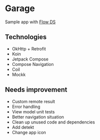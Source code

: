 # Garage
Sample app with [Flow DS](https://flow.skoda-brand.com/)

## Technologies
- OkHttp + Retrofit
- Koin
- Jetpack Compose
- Compose Navigation
- Coil
- Mockk

## Needs improvement
- Custom remote result
- Error handling
- View model unit tests
- Better navigation situation
- Clean up unused code and dependencies
- Add detekt
- Change app icon